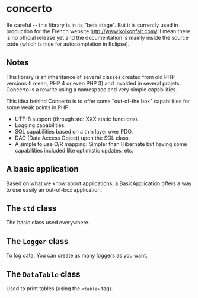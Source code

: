 # concerto

Be careful -- this library is in its "beta stage". But it is currently used in production for the French website http://www.koikonfait.com/. I mean there is no official release yet and the documentation is mainly inside the source code (which is nice for autocompletion in Eclipse).

## Notes

This library is an inheritance of several classes created from old PHP versions (I mean,
PHP 4 or even PHP 3) and involded in several projets. Concerto is a rewrite using
a namespace and very simple capabilities.

This idea behind Concerto is to offer some "out-of-the box" capabilities for some
weak points in PHP:

 - UTF-8 support (through std::XXX static functions).
 - Logging capabilities.
 - SQL capabilities based on a thin layer over PDO.
 - DAO (Data Access Object) upon the SQL class.
 - A simple to use O/R mapping. Simpler than Hibernate but having some
   capabilities included like optimistic updates, etc.

## A basic application

Based on what we know about applications, a BasicApplication offers a way to use
easily an out-of-box application.

## The `std` class
The basic class used everywhere.

## The `Logger` class
To log data. You can create as many loggers as you want.

## The `DataTable` class
Used to print tables (using the `<table>` tag).

